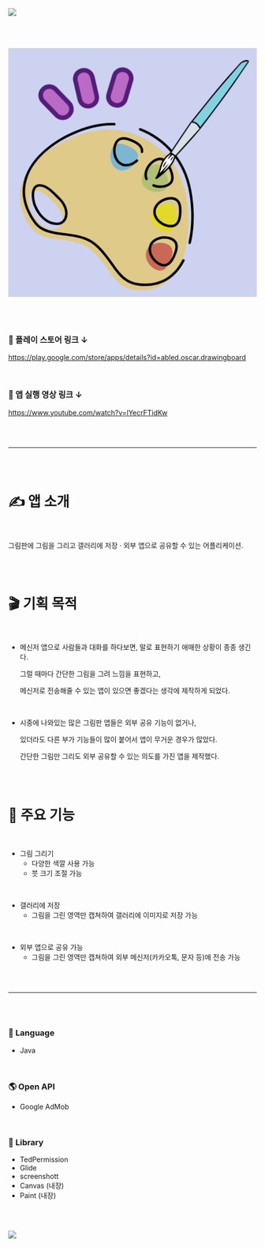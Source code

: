 <img src="https://capsule-render.vercel.app/api?type=waving&color=AEE1FC&height=150&section=header&text=Drawing%20Board&fontSize=60" />

<br/><br/>

![App Icon](https://github.com/Oscar-World/DrawingBoard/blob/master/applogo.png)

<br/><br/>

### 🔗 플레이 스토어 링크 ↓

<https://play.google.com/store/apps/details?id=abled.oscar.drawingboard>

<br/>

### 🔗 앱 실행 영상 링크 ↓

<https://www.youtube.com/watch?v=lYecrFTidKw>

<br/><br/>

---

<br/><br/>

# ✍️ 앱 소개

<br/>

그림판에 그림을 그리고 갤러리에 저장 · 외부 앱으로 공유할 수 있는 어플리케이션.

<br/><br/>

# 🎬 기획 목적

<br/>

- 메신저 앱으로 사람들과 대화를 하다보면, 말로 표현하기 애매한 상황이 종종 생긴다.

  그럴 때마다 간단한 그림을 그려 느낌을 표현하고,

  메신저로 전송해줄 수 있는 앱이 있으면 좋겠다는 생각에 제작하게 되었다.

<br/>

- 시중에 나와있는 많은 그림판 앱들은 외부 공유 기능이 없거나,

  있더라도 다른 부가 기능들이 많이 붙어서 앱이 무거운 경우가 많았다.

  간단한 그림만 그리도 외부 공유할 수 있는 의도를 가진 앱을 제작했다.

<br/><br/>

# 📱 주요 기능

<br/>

- 그림 그리기
  - 다양한 색깔 사용 가능
  - 붓 크기 조절 가능

<br/>

- 갤러리에 저장
  - 그림을 그린 영역만 캡쳐하여 갤러리에 이미지로 저장 가능

<br/>

- 외부 앱으로 공유 가능
  - 그림을 그린 영역만 캡쳐하여 외부 메신저(카카오톡, 문자 등)에 전송 가능

<br/><br/>

---

<br/><br/>

### 🔡 Language
- Java

<br/>

### 🌎 Open API
- Google AdMob

<br/>

### 📖 Library
- TedPermission
- Glide
- screenshott
- Canvas (내장)
- Paint (내장)

<br/><br/>

<img src="https://capsule-render.vercel.app/api?type=waving&color=AEE1FC&height=150&section=footer" />

